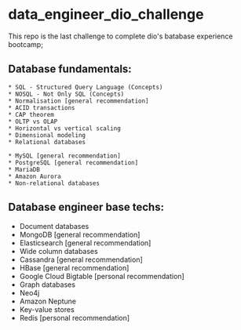 # data_engineer_dio_challenge
This repo is the last challenge to complete dio's batabase experience bootcamp;

## Database fundamentals:

    * SQL - Structured Query Language (Concepts)
    * NOSQL - Not Only SQL (Concepts)
    * Normalisation [general recommendation]
    * ACID transactions
    * CAP theorem
    * OLTP vs OLAP
    * Horizontal vs vertical scaling
    * Dimensional modeling
    * Relational databases

    * MySQL [general recommendation]
    * PostgreSQL [general recommendation]
    * MariaDB
    * Amazon Aurora
    * Non-relational databases

## Database engineer base techs:

- Document databases
- MongoDB [general recommendation]
- Elasticsearch [general recommendation]
- Wide column databases
- Cassandra [general recommendation]
- HBase [general recommendation]
- Google Cloud Bigtable [personal recommendation]
- Graph databases
- Neo4j
- Amazon Neptune
- Key-value stores
- Redis [personal recommendation]
